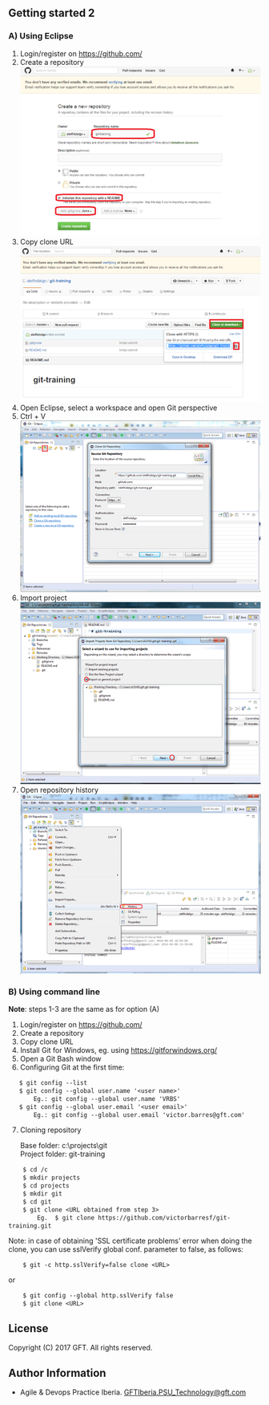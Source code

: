## Getting started 2
### A) Using Eclipse
 1. Login/register on https://github.com/
 2. Create a repository ![alt text](resources/img/00.png)
 3. Copy clone URL ![alt text](resources/img/01.png)
 4. Open Eclipse, select a workspace and open Git perspective
 5. Ctrl + V ![alt text](resources/img/02.png)
 6. Import project ![alt text](resources/img/03.png)
 7. Open repository history ![alt text](resources/img/04.png)

### B) Using command line
 **Note**: steps 1-3 are the same as for option (A)  
 1. Login/register on https://github.com/ 
 2. Create a repository
 3. Copy clone URL
 4. Install Git for Windows, eg. using https://gitforwindows.org/
 5. Open a Git Bash window
 6. Configuring Git at the first time:  
 ```
    $ git config --list  
    $ git config --global user.name '<user name>'   
        Eg.: git config --global user.name 'VRBS'   
    $ git config --global user.email '<user email>'  
        Eg.: git config --global user.email 'victor.barres@gft.com'    
 ```  

 7. Cloning repository


    Base folder: c:\projects\git  
    Project folder: git-training  
```
    $ cd /c  
    $ mkdir projects  
    $ cd projects  
    $ mkdir git  
    $ cd git  
    $ git clone <URL obtained from step 3>  
        Eg.  $ git clone https://github.com/victorbarresf/git-training.git  
```
Note: in case of obtaining 'SSL certificate problems' error when doing the clone, you can use sslVerify global conf. parameter to false, as follows:

```
    $ git -c http.sslVerify=false clone <URL>  
```  
or  

```    
    $ git config --global http.sslVerify false
    $ git clone <URL>
```


## License
Copyright (C) 2017 GFT. All rights reserved.

## Author Information
* Agile & Devops Practice Iberia. GFTIberia.PSU_Technology@gft.com
